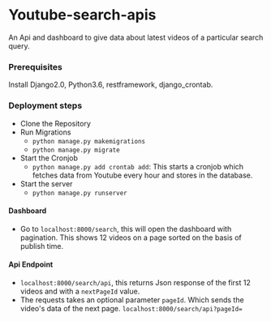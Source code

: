# Youtube-search-apis

An Api and dashboard to give data about latest videos of a particular search query.
  
### Prerequisites
Install Django2.0, Python3.6, restframework, django_crontab.

### Deployment steps

* Clone the Repository
* Run Migrations
  * `python manage.py makemigrations`
  * `python manage.py migrate`
* Start the Cronjob
  * `python manage.py add crontab add`: This starts a cronjob which fetches data from Youtube every hour and stores in the database.
* Start the server
  * `python manage.py runserver`

#### Dashboard
* Go to `localhost:8000/search`, this will open the dashboard with pagination. This shows 12 videos on a page sorted on the basis of publish time.

#### Api Endpoint
* `localhost:8000/search/api`, this returns Json response of the first 12 videos and with a `nextPageId` value.
* The requests takes an optional parameter `pageId`. Which sends the video's data of the next page. `localhost:8000/search/api?pageId=` 
